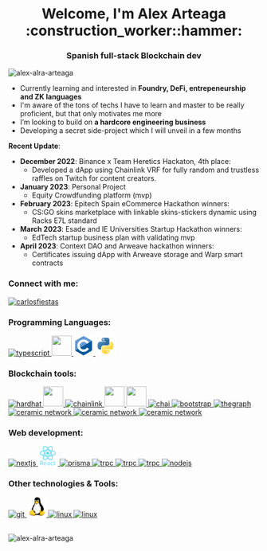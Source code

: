 <h1 align="center">Welcome, I'm Alex Arteaga :construction_worker::hammer:</h1>
<h3 align="center">Spanish full-stack Blockchain dev</h3>

<p align="left"> <img src="https://komarev.com/ghpvc/?username=alex-alra-arteaga&label=Profile%20views&color=0e75b6&style=flat" alt="alex-alra-arteaga" /> </p>

- Currently learning and interested in **Foundry, DeFi, entrepeneurship and ZK languages**
- I'm aware of the tons of techs I have to learn and master to be really proficient, but that only motivates me more
- I’m looking to build on **a hardcore engineering business**
- Developing a secret side-project which I will unveil in a few months

**Recent Update**:
- **December 2022**: Binance x Team Heretics Hackaton, 4th place: 
    - Developed a dApp using Chainlink VRF for fully random and trustless raffles on Twitch for content creators.
- **January 2023**: Personal Project
    - Equity Crowdfunding platform (mvp)
- **February 2023**: Epitech Spain eCommerce Hackathon winners:
    - CS:GO skins marketplace with linkable skins-stickers dynamic using Racks E7L standard
- **March 2023**: Esade and IE Universities Startup Hackathon winners:
    - EdTech startup business plan with validating mvp
- **April 2023**: Context DAO and Arweave hackathon winners:
    - Certificates issuing dApp with Arweave storage and Warp smart contracts

<h3 align="left">Connect with me:</h3>
<p align="left">
<a href="https://www.linkedin.com/in/alex-arteaga-c/" target="blank"><img align="center" src="https://raw.githubusercontent.com/rahuldkjain/github-profile-readme-generator/master/src/images/icons/Social/linked-in-alt.svg" alt="carlosfiestas" height="30" width="40" /></a>
</p>
<h3 align="left">Programming Languages:</h3>
<p align="left">
<a href="https://www.typescriptlang.org/docs/" target="_blank" rel="noreferrer"> <img src="https://cdn.worldvectorlogo.com/logos/typescript-2.svg" alt="typescript" width="40" height="40"/> </a>
<a href="https://solidity-es.readthedocs.io/es/latest/" alt="">
<img src="https://w7.pngwing.com/pngs/907/608/png-transparent-solidity-ethereum-smart-contract-blockchain-neo-others-angle-triangle-logo.png" width="40" height="40"/>
</a>
<a href="https://www.linux.org/" target="_blank" rel="noreferrer">
<img src="https://raw.githubusercontent.com/devicons/devicon/master/icons/c/c-original.svg" alt="c" width="40" height="40"/>
</a>
<a href="https://www.python.org" target="_blank" rel="noreferrer">
<img src="https://raw.githubusercontent.com/devicons/devicon/master/icons/python/python-original.svg" alt="python" width="40" height="40"/>
</a>
</p>
<h3 align="left">Blockchain tools:</h3>
<p align="left">
<a href="https://hardhat.org/docs" alt="hardhat">
<img alt="hardhat" src="https://www.solodev.com/file/13466e21-dd2c-11ec-b9ad-0eaef3759f5f/Hardhat-Logo-Icon.png" height="40" width="40" />
</a>
<a href="https://wagmi.sh/" alt="wagmi">
<img src="https://pbs.twimg.com/profile_images/1520407180322693120/uS6VdwoS_400x400.jpg" width="40" height="40"/>
</a>
<a href="https://chain.link/" alt="chainlink">
<img src="https://cryptologos.cc/logos/chainlink-link-logo.png" width="40" height="40" alt="chainlink" />
</a>
<a href="https://viem.sh/" alt="viem">
<img src="https://viem.sh/icon-dark.png" width="40" height="40"/>
</a>
<a href="https://docs.ethers.org/v6/" alt="viem">
<img src="https://uploads-ssl.webflow.com/6433e6f821ae13dd37394322/64393ec631a32b4da0ee030c_ethersjs.png" width="40" height="40"/>
</a>
<a href="https://chaijs.com/" target="_blank" rel="noreferrer">
<img src="https://www.vectorlogo.zone/logos/chaijs/chaijs-icon.svg" alt="chai" width="40" height="40"/>
</a>
<a href="https://mochajs.org/" target="_blank" rel="noreferrer">
<img src="https://camo.githubusercontent.com/58045a79a69afea4cab1cea6def6d911fba3956cf5fd683addf41c032aa64088/68747470733a2f2f636c6475702e636f6d2f78465646784f696f41552e737667" alt="bootstrap" width="40" height="40"/>
</a>
<a href="https://thegraph.com/" target="_blank" rel="noreferrer">
<img src="https://avatars.githubusercontent.com/u/38020273?s=280&v=4" alt="thegraph" width="40" height="40"/>
</a>
<a href="https://ceramic.network/" target="_blank" rel="noreferrer">
<img src="https://blog.ceramic.network/content/images/2020/11/ceramic-icon-rounded-500px.png" alt="ceramic network" width="40" height="40"/>
</a>
<a href="https://ipfs.tech/" target="_blank" rel="noreferrer">
<img src="https://upload.wikimedia.org/wikipedia/commons/1/18/Ipfs-logo-1024-ice-text.png" alt="ceramic network" width="40" height="40"/>
</a>
<a href=https://www.arweave.org/" target="_blank" rel="noreferrer">
<img src="https://s2.coinmarketcap.com/static/img/coins/200x200/5632.png" alt="ceramic network" width="40" height="40"/>
</a>
</p>

<h3 align="left">Web development:</h3>
<p align="left">
<a href="https://nextjs.org/" target="_blank" rel="noreferrer">
<img src="https://files.raycast.com/4dnlt8m2mcb98bzc4zb8pggc4csi" alt="nextjs" width="40" height="40"/>
</a>
<a href="https://reactjs.org/" target="_blank" rel="noreferrer">
<img src="https://raw.githubusercontent.com/devicons/devicon/master/icons/react/react-original-wordmark.svg" alt="react" width="40" height="40"/>
</a>
<a href="https://www.prisma.io/docs">
<img src="https://res.cloudinary.com/practicaldev/image/fetch/s--6LfYwHeK--/c_fill,f_auto,fl_progressive,h_320,q_auto,w_320/https://dev-to-uploads.s3.amazonaws.com/uploads/organization/profile_image/1608/0f93b179-76bf-4ee7-a838-e8222fbef062.png" height="40" width="40" alt="prisma"/>
</a>
<a href="https://trpc.io/docs/" target="_blank" rel="noreferrer">
<img src="https://trpc.io/img/logo.svg" alt="trpc" width="40" height="40"/>
</a>
<a href="https://tailwindcss.com/" target="_blank" rel="noreferrer">
<img src="https://upload.wikimedia.org/wikipedia/commons/thumb/d/d5/Tailwind_CSS_Logo.svg/2048px-Tailwind_CSS_Logo.svg.png" alt="trpc" width="40" height="40"/>
</a>
<a href="https://next-auth.js.org/" target="_blank" rel="noreferrer">
<img src="https://next-auth.js.org/img/logo/logo-sm.png" alt="trpc" width="40" height="40"/>
</a>
<a href="https://nodejs.org" target="_blank" rel="noreferrer">
<img src="https://cdn-icons-png.flaticon.com/512/919/919825.png" alt="nodejs" width="40" height="40"/>
</a>
</p>

<h3>Other technologies & Tools:</h3>
<a href="https://git-scm.com/doc" target="_blank" rel="noreferrer">
<img src="https://www.vectorlogo.zone/logos/git-scm/git-scm-icon.svg" alt="git" width="40" height="40"/>
</a>
<a href="https://docs.kernel.org/" target="_blank" rel="noreferrer">
<img src="https://raw.githubusercontent.com/devicons/devicon/master/icons/linux/linux-original.svg" alt="linux" width="40" height="40"/>
</a>
<a href="https://www.gnu.org/savannah-checkouts/gnu/bash/manual/bash.html" target="_blank" rel="noreferrer">
<img src="https://upload.wikimedia.org/wikipedia/commons/thumb/4/4b/Bash_Logo_Colored.svg/2048px-Bash_Logo_Colored.svg.png" alt="linux" width="40" height="40"/>
</a>
<a href="https://www.sfml-dev.org/download/csfml/" target="_blank" rel="noreferrer">
<img src="https://avatars.githubusercontent.com/u/4226899?s=280&v=4" alt="linux" width="40" height="40"/>
</a>
<br></br>
<p><img align="left" src="https://github-readme-streak-stats.herokuapp.com/?user=alex-alra-arteaga&theme=dark" alt="alex-alra-arteaga" /></p>
